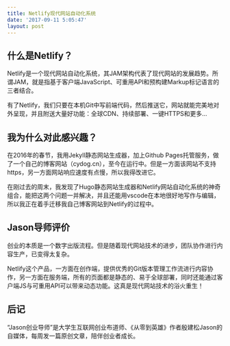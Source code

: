 ```yaml
---
title: Netlify现代网站自动化系统
date: '2017-09-11 5:05:47'
layout: post
---
```


## 什么是Netlify？

Netlify是一个现代网站自动化系统，其JAM架构代表了现代网站的发展趋势。所谓JAM，就是指基于客户端JavaScript、可重用API和预构建Markup标记语言的三者结合。

有了Netlify，我们只要在本机Git中写前端代码，然后推送它，网站就能完美地对外呈现，并且附送大量好功能：全球CDN、持续部署、一键HTTPS和更多...

## 我为什么对此感兴趣？

在2016年的春节，我用Jekyll静态网站生成器，加上Github Pages托管服务，做了一个自己的博客网站（cydog.cn），至今在运行中。但是一方面该网站不支持https，另一方面网站响应速度有点慢，所以我得改进它。

在刚过去的周末，我发现了Hugo静态网站生成器和Netlify网站自动化系统的神奇组合，能把这两个问题一并解决，并且还能用vscode在本地很好地写作与编辑，所以我正在着手迁移我自己博客网站到Netlify的过程中。

## Jason导师评价

创业的本质是一个数字出版流程。但是随着现代网站技术的进步，团队协作进行内容生产，已变得太复杂。

Netlify这个产品，一方面在创作端，提供优秀的Git版本管理工作流进行内容协作，另一方面在服务端，所有的页面都是静态的、易于全球部署，同时还能通过客户端JS与可重用API可以带来动态功能。这真是现代网站技术的浴火重生！

## 后记

“Jason创业导师”是大学生互联网创业布道师、《从零到英雄》作者殷建松Jason的自媒体，每周发一篇原创文章，陪伴创业者成长。
